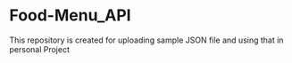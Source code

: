 # Food-Menu_API
This repository is created for uploading sample JSON file and using that in personal Project
